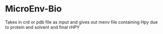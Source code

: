 # MicroEnv-Bio
Takes in crd or pdb file as input and gives out menv file containing Hpy due to protein and solvent and final rHPY
